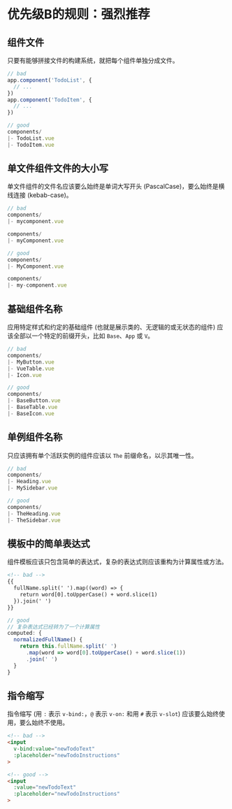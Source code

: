 # 优先级B的规则：强烈推荐

## 组件文件

只要有能够拼接文件的构建系统，就把每个组件单独分成文件。

```js
// bad
app.component('TodoList', {
  // ...
})
app.component('TodoItem', {
  // ...
})

// good
components/
|- TodoList.vue
|- TodoItem.vue
```

## 单文件组件文件的大小写

单文件组件的文件名应该要么始终是单词大写开头 (PascalCase)，要么始终是横线连接 (kebab-case)。

```js
// bad
components/
|- mycomponent.vue

components/
|- myComponent.vue

// good
components/
|- MyComponent.vue

components/
|- my-component.vue
```

## 基础组件名称

应用特定样式和约定的基础组件 (也就是展示类的、无逻辑的或无状态的组件) 应该全部以一个特定的前缀开头，比如 `Base`、`App` 或 `V`。

```js
// bad
components/
|- MyButton.vue
|- VueTable.vue
|- Icon.vue

// good
components/
|- BaseButton.vue
|- BaseTable.vue
|- BaseIcon.vue
```

## 单例组件名称

只应该拥有单个活跃实例的组件应该以 `The` 前缀命名，以示其唯一性。

```js
// bad
components/
|- Heading.vue
|- MySidebar.vue

// good
components/
|- TheHeading.vue
|- TheSidebar.vue
```

## 模板中的简单表达式

组件模板应该只包含简单的表达式，复杂的表达式则应该重构为计算属性或方法。

```html 
<!-- bad -->
{{
  fullName.split(' ').map((word) => {
    return word[0].toUpperCase() + word.slice(1)
  }).join(' ')
}}
```

```js 
// good
// 复杂表达式已经转为了一个计算属性
computed: {
  normalizedFullName() {
    return this.fullName.split(' ')
      .map(word => word[0].toUpperCase() + word.slice(1))
      .join(' ')
  }
}
```

## 指令缩写

指令缩写 (用 `:` 表示 `v-bind:`，`@` 表示 `v-on:` 和用 `#` 表示 `v-slot`) 应该要么始终使用，要么始终不使用。

```html
<!-- bad -->
<input
  v-bind:value="newTodoText"
  :placeholder="newTodoInstructions"
>

<!-- good -->
<input
  :value="newTodoText"
  :placeholder="newTodoInstructions"
>
```


